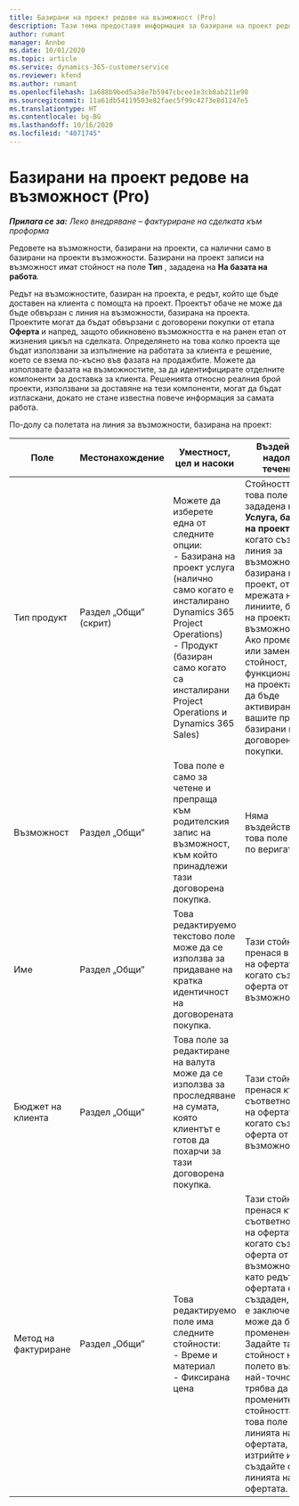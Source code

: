 ```yaml
---
title: Базирани на проект редове на възможност (Pro)
description: Тази тема предоставя информация за базирани на проект редове на възможност. (Pro)
author: rumant
manager: Annbe
ms.date: 10/01/2020
ms.topic: article
ms.service: dynamics-365-customerservice
ms.reviewer: kfend
ms.author: rumant
ms.openlocfilehash: 1a688b9bed5a38e7b5947cbcee1e3cb8ab211e98
ms.sourcegitcommit: 11a61db54119503e82faec5f99c4273e8d1247e5
ms.translationtype: HT
ms.contentlocale: bg-BG
ms.lasthandoff: 10/16/2020
ms.locfileid: "4071745"
---
```

# <a name="project-based-opportunity-lines-pro"></a>Базирани на проект редове на възможност (Pro)

_**Прилага се за:** Леко внедряване – фактуриране на сделката към проформа_

Редовете на възможности, базирани на проекти, са налични само в базирани на проекти възможности. Базирани на проект записи на възможност имат стойност на поле **Тип** , зададена на **На базата на работа**.

Редът на възможностите, базиран на проекта, е редът, който ще бъде доставен на клиента с помощта на проект. Проектът обаче не може да бъде обвързан с линия на възможности, базирана на проекта. Проектите могат да бъдат обвързани с договорени покупки от етапа **Оферта** и напред, защото обикновено възможността е на ранен етап от жизнения цикъл на сделката. Определянето на това колко проекта ще бъдат използвани за изпълнение на работата за клиента е решение, което се взема по-късно във фазата на продажбите. Можете да използвате фазата на възможностите, за да идентифицирате отделните компоненти за доставка за клиента. Решенията относно реалния брой проекти, използвани за доставяне на тези компоненти, могат да бъдат изтласкани, докато не стане известна повече информация за самата работа.

По-долу са полетата на линия за възможности, базирана на проект:

| **Поле** | **Местонахождение** | **Уместност, цел и насоки** | **Въздействие надолу по течението** |
| --- | --- | --- | --- |
| Тип продукт | Раздел „Общи” (скрит) | Можете да изберете една от следните опции:</br>- Базирана на проект услуга (налично само когато е инсталирано Dynamics 365 Project Operations)</br>- Продукт (базиран само когато са инсталирани Project Operations и Dynamics 365 Sales) | Стойността на това поле е зададена на **Услуга, базирана на проекти** , когато създавате линия за възможности, базирана на проект, от мрежата на линиите, базирани на проекта, във възможност. <br> Ако промените или замените тази стойност, функционалността на проекта няма да бъде активирана за вашите проекти, базирани на договорени покупки. |
| Възможност | Раздел „Общи” | Това поле е само за четене и препраща към родителския запис на възможност, към който принадлежи тази договорена покупка. | Няма въздействие от това поле надолу по веригата. |
| Име | Раздел „Общи” | Това редактируемо текстово поле може да се използва за придаване на кратка идентичност на договорената покупка. | Тази стойност се пренася в линията на офертата, когато създавате оферта от тази възможност. |
| Бюджет на клиента | Раздел „Общи” | Това поле за редактиране на валута може да се използва за проследяване на сумата, която клиентът е готов да похарчи за тази договорена покупка. | Тази стойност се пренася към съответното поле на офертата, когато създавате оферта от тази възможност. |
| Метод на фактуриране | Раздел „Общи” | Това редактируемо поле има следните стойности:</br>- Време и материал</br>- Фиксирана цена | Тази стойност се пренася към съответното поле на офертата, когато създавате оферта от тази възможност. След като редът на офертата е създаден, полето е заключено и не може да бъде променено. Задайте тази стойност на полето възможно най-точно. Ако трябва да промените стойността на това поле на линията на офертата, изтрийте и създайте отново линията на офертата. |
